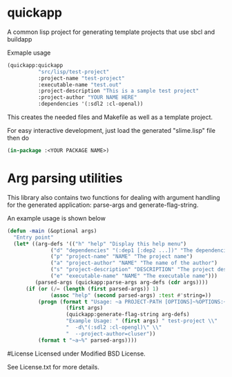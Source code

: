 # quickapp
A common lisp project for generating template projects that use sbcl and buildapp

Exmaple usage
```lisp
(quickapp:quickapp
          "src/lisp/test-project"
          :project-name "test-project" 
          :executable-name "test.out" 
          :project-description "This is a sample test project" 
          :project-author "YOUR NAME HERE" 
          :dependencies '(:sdl2 :cl-openal))
```
This creates the needed files and Makefile as well as a template project.

For easy interactive development, just load the generated "slime.lisp" file then do
```lisp
(in-package :<YOUR PACKAGE NAME>)
```

# Arg parsing utilities
This library also contains two functions for dealing with argument handling for the generated application: parse-args and generate-flag-string.

An example usage is shown below

```lisp
(defun -main (&optional args)
  "Entry point"
  (let* ((arg-defs '(("h" "help" "Display this help menu")
	          ("d" "dependencies" "(:dep1 [:dep2 ...])" "The dependencies")
	          ("p" "project-name" "NAME" "The project name")
	          ("a" "project-author" "NAME" "The name of the author")
	          ("s" "project-description" "DESCRIPTION" "The project description")
	          ("e" "executable-name" "NAME" "The executable name")))
         (parsed-args (quickapp:parse-args arg-defs (cdr args))))
	  (if (or (/= (length (first parsed-args)) 1)
	          (assoc "help" (second parsed-args) :test #'string=))
		  (progn (format t "Usage: ~a PROJECT-PATH [OPTIONS]~%OPTIONS:~%~a~%~a~%~a~a~%~a~%~a~%"
			       (first args)
			       (quickapp:generate-flag-string arg-defs)
			       "Example Usage: " (first args) " test-project \\"
			       "  -d\"(:sdl2 :cl-opengl)\" \\"
			       "  --project-author=cluser"))
		  (format t "~a~%" parsed-args))))
```

#License
Licensed under Modified BSD License.

See License.txt for more details.
